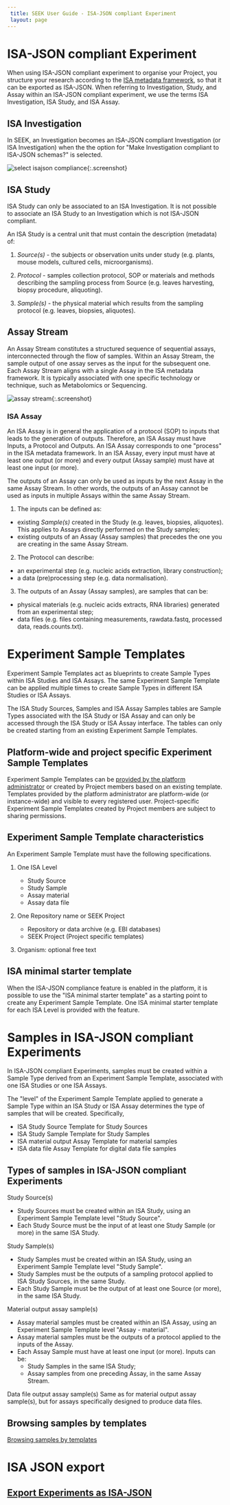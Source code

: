 ```yaml
---
 title: SEEK User Guide - ISA-JSON compliant Experiment
 layout: page
---
```


# ISA-JSON compliant Experiment

When using ISA-JSON compliant experiment to organise your Project, you structure your research according to the [ISA metadata framework](https://isa-specs.readthedocs.io/en/latest/isamodel.html), so that it can be exported as ISA-JSON. When referring to Investigation, Study, and Assay within an ISA-JSON compliant experiment, we use the terms ISA Investigation, ISA Study, and ISA Assay.

## ISA Investigation

In SEEK, an Investigation becomes an ISA-JSON compliant Investigation (or ISA Investigation) when the the option for "Make Investigation compliant to ISA-JSON schemas?" is selected.

![select isajson compliance](/images/user-guide/isajson-compliance/select_isajson_compliance.png){:.screenshot}

## ISA Study

ISA Study can only be associated to an ISA Investigation. It is not possible to associate an ISA Study to an Investigation which is not ISA-JSON compliant.

An ISA Study is a central unit that must contain the description (metadata) of:

1. *Source(s)* - the subjects or observation units under study (e.g. plants, mouse models, cultured cells, microorganisms).

2. *Protocol* - samples collection protocol, SOP or materials and methods describing the sampling process from Source (e.g. leaves harvesting, biopsy procedure, aliquoting).

3. *Sample(s)* - the physical material which results from the sampling protocol (e.g. leaves, biopsies, aliquotes).

## Assay Stream
An Assay Stream constitutes a structured sequence of sequential assays, interconnected through the flow of samples. Within an Assay Stream, the sample output of one assay serves as the input for the subsequent one. Each Assay Stream aligns with a single Assay in the ISA metadata framework. It is typically associated with one specific technology or technique, such as Metabolomics or Sequencing.

![assay stream](/images/user-guide/isajson-compliance/assaystream.png){:.screenshot}

### ISA Assay

An ISA Assay is in general the application of a protocol (SOP) to inputs that leads to the generation of outputs. Therefore, an ISA Assay must have Inputs, a Protocol and Outputs. An ISA Assay corresponds to one "process" in the ISA metadata framework. In an ISA Assay, every input must have at least one output (or more) and every output (Assay sample) must have at least one input (or more).

The outputs of an Assay can only be used as inputs by the next Assay in the same Assay Stream. In other words, the outputs of an Assay cannot be used as inputs in multiple Assays within the same Assay Stream.

1. The inputs can be defined as:
* existing *Sample(s)* created in the Study (e.g. leaves, biopsies, aliquotes). This applies to Assays directly performed on the Study samples;
* existing outputs of an Assay (Assay samples) that precedes the one you are creating in the same Assay Stream.

2. The Protocol can describe:
* an experimental step (e.g. nucleic acids extraction, library construction);
* a data (pre)processing step (e.g. data normalisation).

3. The outputs of an Assay (Assay samples), are samples that can be:
* physical materials (e.g. nucleic acids extracts, RNA libraries) generated from an experimental step;
* data files (e.g. files containing measurements, rawdata.fastq, processed data, reads.counts.txt).


# Experiment Sample Templates

Experiment Sample Templates act as blueprints to create Sample Types within ISA Studies and ISA Assays. The same Experiment Sample Template can be applied multiple times to create Sample Types in different ISA Studies or ISA Assays.

The ISA Study Sources, Samples and ISA Assay Samples tables are Sample Types associated with the ISA Study or ISA Assay and can only be accessed through the ISA Study or ISA Assay interface. The tables can only be created starting from an existing Experiment Sample Templates.

## Platform-wide and project specific Experiment Sample Templates

Experiment Sample Templates can be [provided by the platform administrator](isajson-templates-for-admin.html) or created by Project members based on an existing template. Templates provided by the platform administrator are platform-wide (or instance-wide) and visible to every registered user. Project-specific Experiment Sample Templates created by Project members are subject to sharing permissions.

## Experiment Sample Template characteristics

An Experiment Sample Template must have the following specifications.
1. One ISA Level
    * Study Source
    * Study Sample
    * Assay material
    * Assay data file

2. One Repository name or SEEK Project
    * Repository or data archive (e.g. EBI databases)
    * SEEK Project (Project specific templates)

3. Organism: optional free text

## ISA minimal starter template

When the ISA-JSON compliance feature is enabled in the platform, it is possible to use the "ISA minimal starter template" as a starting point to create any Experiment Sample Template. One ISA minimal starter template for each ISA Level is provided with the feature.

# Samples in ISA-JSON compliant Experiments

In ISA-JSON compliant Experiments, samples must be created within a Sample Type derived from an Experiment Sample Template, associated with one ISA Studies or one ISA Assays.

The "level" of the Experiment Sample Template applied to generate a Sample Type within an ISA Study or ISA Assay determines the type of samples that will be created. Specifically, 
* ISA Study Source Template for Study Sources
* ISA Study Sample Template for Study Samples
* ISA material output Assay Template for material samples
* ISA data file Assay Template for digital data file samples

## Types of samples in ISA-JSON compliant Experiments

Study Source(s)
* Study Sources must be created within an ISA Study, using an Experiment Sample Template level "Study Source".
* Each Study Source must be the input of at least one Study Sample (or more) in the same ISA Study.

Study Sample(s)
* Study Samples must be created within an ISA Study, using an Experiment Sample Template level "Study Sample".
* Study Samples must be the outputs of a sampling protocol applied to ISA Study Sources, in the same Study.
* Each Study Sample must be the output of at least one Source (or more), in the same ISA Study.

Material output assay sample(s)
* Assay material samples must be created within an ISA Assay, using an Experiment Sample Template level "Assay - material".
* Assay material samples must be the outputs of a protocol applied to the inputs of the Assay.
* Each Assay Sample must have at least one input (or more). Inputs can be: 
  * Study Samples in the same ISA Study;
  * Assay samples from one preceding Assay, in the same Assay Stream.

Data file output assay sample(s)
Same as for material output assay sample(s), but for assays specifically designed to produce data files.

## Browsing samples by templates
[Browsing samples by templates](browsing.html#browsing-samples-by-experiment-sample-templates)

# ISA JSON export
## [Export Experiments as ISA-JSON](exporting-experiments-as-isajson.html)


